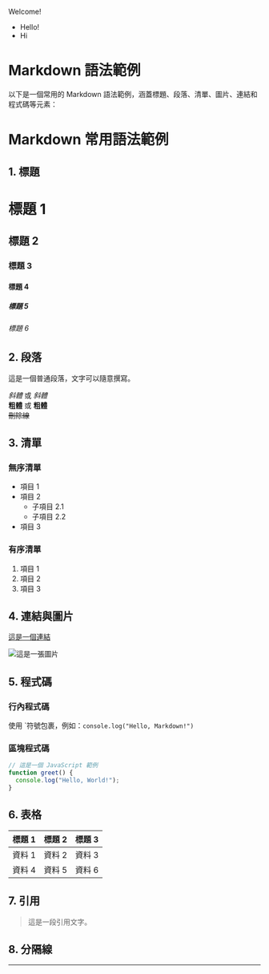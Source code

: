 Welcome!

- Hello!
- Hi

# Markdown 語法範例

以下是一個常用的 Markdown 語法範例，涵蓋標題、段落、清單、圖片、連結和程式碼等元素：

# Markdown 常用語法範例

## 1. 標題
# 標題 1
## 標題 2
### 標題 3
#### 標題 4
##### 標題 5
###### 標題 6

## 2. 段落
這是一個普通段落，文字可以隨意撰寫。

*斜體* 或 _斜體_  
**粗體** 或 __粗體__  
~~刪除線~~

## 3. 清單
### 無序清單
- 項目 1
- 項目 2
  - 子項目 2.1
  - 子項目 2.2
- 項目 3

### 有序清單
1. 項目 1
2. 項目 2
3. 項目 3

## 4. 連結與圖片
[這是一個連結](https://www.wikipedia.org)  

![這是一張圖片](https://github.com/user-attachments/assets/2349c040-73f7-4169-888c-e01118ac310a)


## 5. 程式碼
### 行內程式碼
使用 \`符號包裹，例如：`console.log("Hello, Markdown!")`

### 區塊程式碼
```javascript
// 這是一個 JavaScript 範例
function greet() {
  console.log("Hello, World!");
}
```

## 6. 表格
| 標題 1 | 標題 2 | 標題 3 |
|--------|--------|--------|
| 資料 1 | 資料 2 | 資料 3 |
| 資料 4 | 資料 5 | 資料 6 |

## 7. 引用
> 這是一段引用文字。

## 8. 分隔線
---
